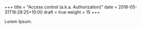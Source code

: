 +++
title = "Access control (a.k.a. Authorization)"
date =  2018-05-31T16:28:25+10:00
draft = true
weight = 15
+++

Lorem Ipsum.
